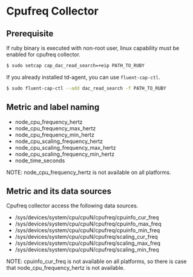 # Cpufreq Collector

## Prerequisite

If ruby binary is executed with non-root user, linux capability
must be enabled for cpufreq collector.

```sh
$ sudo setcap cap_dac_read_search=+eip PATH_TO_RUBY
```

If you already installed td-agent, you can use `fluent-cap-ctl`.

```sh
$ sudo fluent-cap-ctl --add dac_read_search -f PATH_TO_RUBY
```

## Metric and label naming

* node_cpu_frequency_hertz
* node_cpu_frequency_max_hertz
* node_cpu_frequency_min_hertz
* node_cpu_scaling_frequency_hertz
* node_cpu_scaling_frequency_max_hertz
* node_cpu_scaling_frequency_min_hertz
* node_time_seconds

NOTE: node_cpu_frequency_hertz is not available on all platforms.

## Metric and its data sources

Cpufreq collector access the following data sources.

* /sys/devices/system/cpu/cpuN/cpufreq/cpuinfo_cur_freq
* /sys/devices/system/cpu/cpuN/cpufreq/cpuinfo_max_freq
* /sys/devices/system/cpu/cpuN/cpufreq/cpuinfo_min_freq
* /sys/devices/system/cpu/cpuN/cpufreq/scaling_cur_freq
* /sys/devices/system/cpu/cpuN/cpufreq/scaling_max_freq
* /sys/devices/system/cpu/cpuN/cpufreq/scaling_min_freq

NOTE: cpuinfo_cur_freq is not available on all platforms, so 
there is case that node_cpu_frequency_hertz is not available.
